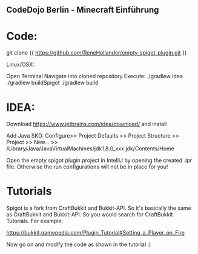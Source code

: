 ## CodeDojo Berlin - Minecraft Einführung



# Code: 
git clone {{ https://github.com/ReneHollander/empty-spigot-plugin.git }}

Linux/OSX: 

Open Terminal
Navigate into cloned repository
Execute:
./gradlew idea
./gradlew buildSpigot
./gradlew build

# IDEA:
Download https://www.jetbrains.com/idea/download/ and install

Add Java SKD:
Configure>> Project Defaults >> Project Structure >> Project >> New... >> /Library/Java/JavaVirtualMachines/jdk1.8.0_xxx.jdk/Contents/Home


Open the empty spigot plugin project in IntelliJ by opening the created .ipr file. Otherwise the run configurations will not be in place for you!



# Tutorials
Spigot is a fork from CraftBukkit and Bukkit-API. So it's basically the same as CraftBukkit and Bukkit-API. So you would search for CraftBukkit Tutorials. For example: 

https://bukkit.gamepedia.com/Plugin_Tutorial#Setting_a_Player_on_Fire

Now go on and modify the code as shown in the tutorial :) 



